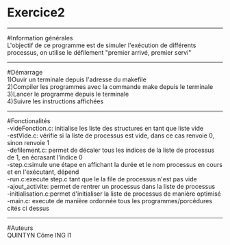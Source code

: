 # Exercice2  
  
***  
  
#Information générales  
L'objectif de ce programme est de simuler l'exécution de différents processus, on utilise le défilement "premier arrivé, premier servi"  
  
***  
  
#Démarrage  
1)Ouvir un terminale depuis l'adresse du makefile  
2)Compiler les programmes avec la commande make depuis le terminale  
3)Lancer le programme depuis le terminale  
4)Suivre les instructions affichées  
  
***  
  
#Fonctionalités  
-videFonction.c: initialise les liste des structures en tant que liste vide  
-estVide.c: vérifie si la liste de processus est vide, dans ce cas renvoie 0, sinon renvoie 1  
-defilement.c: permet de décaler tous les indices de la liste de processus de 1, en écrasant l'indice 0  
-step.c:simule une étape en affichant la durée et le nom processus en cours et en l'exécutant, dépend  
-run.c:execute step.c tant que le la file de processus n'est pas vide  
-ajout_activite: permet de rentrer un processus dans la liste de processus  
-initialisation.c:permet d'initialiser la liste de processus de manière optimisé  
-main.c: execute de manière ordonnée tous les programmes/porcédures cités ci dessus  
  
***  
  
#Auteurs  
QUINTYN Côme ING I1  
